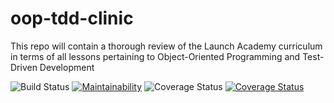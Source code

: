 # oop-tdd-clinic

This repo will contain a thorough review of the Launch Academy curriculum in terms of all lessons pertaining to Object-Oriented Programming and Test-Driven Development

![Build Status](https://codeship.com/projects/495f8a30-957a-0135-d3a5-76c7e774f4cb/status?branch=master)
[![Maintainability](https://api.codeclimate.com/v1/badges/69d6ab150a02e4196f10/maintainability)](https://codeclimate.com/github/mikesilb/oop-tdd-clinic/maintainability)
![Coverage Status](https://coveralls.io/repos/mikesilb/oop-tdd-clinic/badge.png)
[![Coverage Status](https://coveralls.io/repos/github/mikesilb/oop-tdd-clinic/badge.svg?branch=master)](https://coveralls.io/github/mikesilb/oop-tdd-clinic?branch=master)
